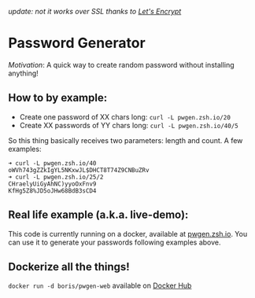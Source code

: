 *update: not it works over SSL thanks to [Let's Encrypt](https://letsencrypt.org/)*

# Password Generator

*Motivation*: A quick way to create random password without installing anything!

## How to by example:
- Create one password of XX chars long: `curl -L pwgen.zsh.io/20`
- Create XX passwords of YY chars long: `curl -L pwgen.zsh.io/40/5`

So this thing basically receives two parameters: length and count. A few
examples:

```
➜ curl -L pwgen.zsh.io/40                  
oWVh743gZZkIgYL5NKxwJL$DHCT8T74Z9CNBuZRv
➜ curl -L pwgen.zsh.io/25/2                
CHraelyUiGyAhNC)yyoOxFnv9               
KfHg5Z8%JD5oJHw68BdB3sCD4   
```

## Real life example (a.k.a. live-demo):

This code is currently running on a docker, available at
[pwgen.zsh.io](https://pwgen.zsh.io). You can use it to generate your passwords
following examples above.

## Dockerize all the things!
`docker run -d boris/pwgen-web` available on [Docker
Hub](https://hub.docker.com/r/boris/pwgen-web/)
